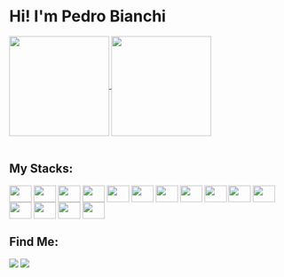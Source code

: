 <div>
  <h1>Hi! I'm Pedro Bianchi</h1>
</div>
  <div>
    <a href="https:https://github.com/pedrobianchi90">
    <img align="center" height="180" src="https://github-readme-stats.vercel.app/api?username=pedrobianchi90&theme=nord&show_icons=true" />
    <img align="center" height="180" src="https://github-readme-stats.vercel.app/api/top-langs/?username=pedrobianchi90&layout=compact&theme=nord&show_icons=true" />
    </a>
  </div>
  <div style="display: inline_block"><br>
    <h2>My Stacks:</h2>
    <img align="center" height="30" width="40" src="https://cdn.jsdelivr.net/gh/devicons/devicon/icons/javascript/javascript-plain.svg">
    <img align="center" height="30" width="40" src="https://cdn.jsdelivr.net/gh/devicons/devicon/icons/css3/css3-plain.svg">
    <img align="center" height="30" width="40" src="https://cdn.jsdelivr.net/gh/devicons/devicon/icons/docker/docker-plain.svg">
    <img align="center" height="30" width="40" src="https://cdn.jsdelivr.net/gh/devicons/devicon/icons/eslint/eslint-original.svg">
    <img align="center" height="30" width="40" src="https://cdn.jsdelivr.net/gh/devicons/devicon/icons/github/github-original-wordmark.svg">
    <img align="center" height="30" width="40" src="https://cdn.jsdelivr.net/gh/devicons/devicon/icons/html5/html5-plain.svg">
    <img align="center" height="30" width="40" src="https://cdn.jsdelivr.net/gh/devicons/devicon/icons/jest/jest-plain.svg">
    <img align="center" height="30" width="40" src="https://cdn.jsdelivr.net/gh/devicons/devicon/icons/mongodb/mongodb-plain.svg">
    <img align="center" height="30" width="40" src="https://cdn.jsdelivr.net/gh/devicons/devicon/icons/mysql/mysql-original-wordmark.svg">
    <img align="center" height="30" width="40" src="https://cdn.jsdelivr.net/gh/devicons/devicon/icons/nodejs/nodejs-plain.svg">
    <img align="center" height="30" width="40" src="https://cdn.jsdelivr.net/gh/devicons/devicon/icons/python/python-original.svg">
    <img align="center" height="30" width="40" src="https://cdn.jsdelivr.net/gh/devicons/devicon/icons/react/react-original.svg">
    <img align="center" height="30" width="40" src="https://cdn.jsdelivr.net/gh/devicons/devicon/icons/redux/redux-original.svg">
    <img align="center" height="30" width="40" src="https://cdn.jsdelivr.net/gh/devicons/devicon/icons/sequelize/sequelize-plain.svg">
    <img align="center" height="30" width="40" src="https://cdn.jsdelivr.net/gh/devicons/devicon/icons/typescript/typescript-plain.svg">
  </div>
  
  <div>
    <h2>Find Me:</h2>
    <a href="https://criarmeulink.com.br/u/1681748188"><img src="https://img.shields.io/badge/Gmail-D14836?style=for-the-badge&logo=gmail&logoColor=white"></a>
    <a href="https://www.linkedin.com/in/pedro-hc-bianchi/"><img src="https://img.shields.io/badge/LinkedIn-0077B5?style=for-the-badge&logo=linkedin&logoColor=white"></a>
  </div>
  

